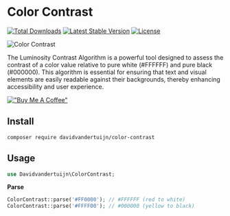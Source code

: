 # Color Contrast

<a href="https://packagist.org/packages/davidvandertuijn/color-contrast"><img src="https://poser.pugx.org/davidvandertuijn/color-contrast/d/total.svg" alt="Total Downloads"></a>
<a href="https://packagist.org/packages/davidvandertuijn/color-contrast"><img src="https://poser.pugx.org/davidvandertuijn/color-contrast/v/stable.svg" alt="Latest Stable Version"></a>
<a href="https://packagist.org/packages/davidvandertuijn/color-contrast"><img src="https://poser.pugx.org/davidvandertuijn/color-contrast/license.svg" alt="License"></a>

![Color Contrast](https://cdn.davidvandertuijn.nl/github/color-contrast.png)

The Luminosity Contrast Algorithm is a powerful tool designed to assess the contrast of a color value relative to pure white (#FFFFFF) and pure black (#000000). This algorithm is essential for ensuring that text and visual elements are easily readable against their backgrounds, thereby enhancing accessibility and user experience.

[!["Buy Me A Coffee"](https://www.buymeacoffee.com/assets/img/custom_images/orange_img.png)](https://www.buymeacoffee.com/davidvandertuijn)

## Install

```
composer require davidvandertuijn/color-contrast
```

## Usage

```php
use Davidvandertuijn\ColorContrast;
```

**Parse**

```php
ColorContrast::parse('#FF0000'); // #FFFFFF (red to white)
ColorContrast::parse('#FFFF00'); // #000000 (yellow to black)
```
